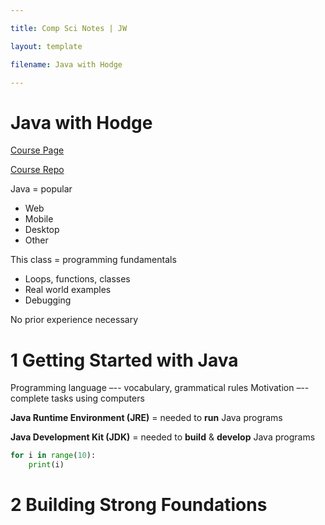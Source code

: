 ```yaml
---

title: Comp Sci Notes | JW

layout: template

filename: Java with Hodge

---
```


# Java with Hodge

[Course Page](https://www.linkedin.com/learning/learning-java-4/)

[Course Repo](https://github.com/LinkedInLearning/learning-java-2825378)

Java = popular

- Web
- Mobile
- Desktop
- Other

This class = programming fundamentals

- Loops, functions, classes
- Real world examples
- Debugging

No prior experience necessary

# 1 Getting Started with Java

Programming language –-- vocabulary, grammatical rules
Motivation –-- complete tasks using computers

**Java Runtime Environment (JRE)** = needed to **run** Java programs

**Java Development Kit (JDK)** = needed to **build** & **develop** Java programs

```python
for i in range(10):
	print(i)
```



# 2 Building Strong Foundations